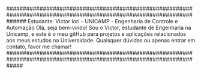 ######################################################################################################################
Estudante: Victor Iori - UNICAMP - Engenharia de Controle e Automação
Olá, seja bem-vindo! Sou o Victor, estudante de Engenharia na Unicamp, e este é o meu gitHub 
para projetos e aplicações relacionados aos meus estudos na Universidade. Quaisquer dúvidas ou 
apenas entrar em contato, favor me chamar!
#####################################################################################################################
